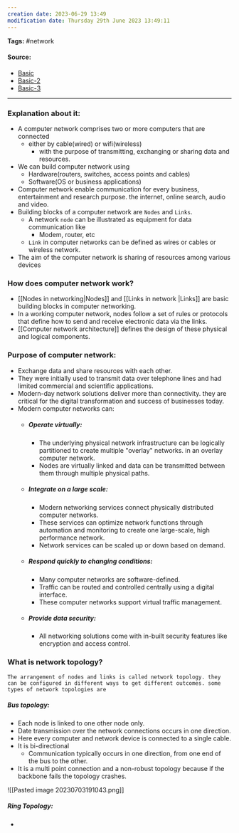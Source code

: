 ```yaml
---
creation date: 2023-06-29 13:49
modification date: Thursday 29th June 2023 13:49:11
---
```


**Tags:** #network 

#### Source:

* [Basic](https://www.ibm.com/topics/networking)
* [Basic-2](https://learn.microsoft.com/en-us/training/modules/network-fundamentals/2-network-types-topologies)
* [Basic-3](https://aws.amazon.com/what-is/computer-networking/)

--------------------------------------

### Explanation about it:

* A computer network comprises two or more computers that are connected
	* either by cable(wired) or wifi(wireless)
		* with the purpose of transmitting, exchanging or sharing data and resources.
* We can build computer network using 
	* Hardware(routers, switches, access points and cables)
	* Software(OS or business applications)
* Computer network enable communication for every business, entertainment and research purpose. the internet, online search, audio and video.
* Building blocks of a computer network are `Nodes` and `Links`.
	* A network `node` can be illustrated as equipment for data communication like
		* Modem, router, etc
	* `Link` in computer networks can be defined as wires or cables or wireless network.
* The aim of the computer network is sharing of resources among various devices

### How does computer network work?

* [[Nodes in networking|Nodes]] and [[Links in network |Links]] are basic building blocks in computer networking. 
* In a working computer network, nodes follow a set of rules or protocols that define how to send and receive electronic data via the links.
* [[Computer network architecture]] defines the design of these physical and logical components.

### Purpose of computer network:

* Exchange data and share resources with each other.
* They were initially used to transmit data over telephone lines and had limited commercial and scientific applications.
* Modern-day network solutions deliver more than connectivity. they are critical for the digital transformation and success of businesses today.
* Modern computer networks can:
	* ##### Operate virtually:
		* The underlying physical network infrastructure can be logically partitioned to create multiple "overlay" networks. in an overlay computer network.
		* Nodes are virtually linked and data can be transmitted between them through multiple physical paths.
	* ##### Integrate on a large scale:
		* Modern networking services connect physically distributed computer networks.
		* These services can optimize network functions through automation and monitoring to create one large-scale, high performance network.
		* Network services can be scaled up or down based on demand.
	* ##### Respond quickly to changing conditions:
		* Many computer networks are software-defined.
		* Traffic can be routed and controlled centrally using a digital interface.
		* These computer networks support virtual traffic management.
	* ##### Provide data security:
		* All networking solutions come with in-built security features like encryption and access control.


### What is network topology?

	The arrangement of nodes and links is called network topology. they can be configured in different ways to get different outcomes. some types of network topologies are

##### Bus topology:
* Each node is linked to one other node only.
* Date transmission over the network connections occurs in one direction.
* Here every computer and network device is connected to a single cable.
* It is bi-directional
	* Communication typically occurs in one direction, from one end of the bus to the other.
* It is a multi point connection and a non-robust topology because if the backbone fails the topology crashes.



![[Pasted image 20230703191043.png]]


##### Ring Topology:
* 